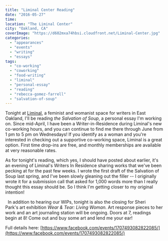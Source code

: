 ```yaml
---
title: "Liminal Center Reading"
date: "2016-05-27"
time:
location: "The Liminal Center"
city: "Oakland, CA"
coverImage: "https://d602mxa74hbsi.cloudfront.net/Liminal-Center.jpg"
categories: 
  - "appearances"
  - "events"
  - "writing"
  - "essays"
tags: 
  - "co-working"
  - "coworking"
  - "food-writing"
  - "liminal"
  - "personal-essay"
  - "reading"
  - "rebecca-gomez-farrell"
  - "salvation-of-soup"
---
```


Tonight at [Liminal](https://theliminalcenter.com/), a feminist and womanist space for writers in East Oakland, I'll be reading _the Salvation of Soup_, a personal essay I'm working on. Since mid-April, I have been a Writer-in-Residence during Liminal's new co-working hours, and you can continue to find me there through June from 1 pm to 5 pm on Wednesdays! If you identify as a woman and you're interested in checking out a supportive co-working space, Liminal is a great option. First time drop-ins are free, and monthly memberships are available at very reasonable rates.

  

As for tonight's reading, which yes, I should have posted about earlier, it's an evening of Liminal's Writers In Residence sharing works that we've been pecking at for the past few weeks. I wrote the first draft of the Salvation of Soup last spring, and I've been slowly gleaning out the filler -- I originally wrote it for a submission call that asked for 1,000 words more than I really thought this essay should be. So I think I'm getting closer to my original intention!

  In addition to hearing our WIPs, tonight is also the closing for Sheri Park's art exhibition _Wear & Tear: Living Woman._ Art response pieces to her work and an art journaling station will be ongoing. Doors at 7, readings begin at 8! Come out and buy some art and lend me your ear!

  

Full details here: [https://www.facebook.com/events/1707493082822085/](https://www.facebook.com/events/1707493082822085/)
